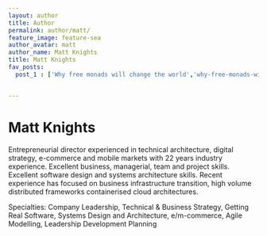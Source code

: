 ```yaml
---
layout: author
title: Author
permalink: author/matt/
feature_image: feature-sea
author_avatar: matt
author_name: Matt Knights
title: Matt Knights
fav_posts:
  post_1 : ['Why free monads will change the world','why-free-monads-will-change-the-world/', 'Ask yourself, why not? What is the number one reason you wouldn’t. If the reason you get back is fear, you should just do it.']


---
```


# Matt Knights

Entrepreneurial director experienced in technical architecture, digital strategy, e-commerce and mobile markets with 22 years industry experience.  Excellent business, managerial, team and project skills.  Excellent software design and systems architecture skills.  Recent experience has focused on business infrastructure transition, high volume distributed frameworks containerised cloud architectures.

Specialties: Company Leadership, Technical & Business Strategy, Getting Real Software, Systems Design and Architecture, e/m-commerce, Agile Modelling, Leadership Development Planning
